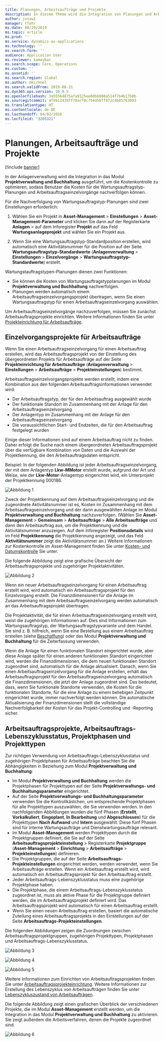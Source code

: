 ```yaml
---
title: Planungen, Arbeitsaufträge und Projekte
description: In diesem Thema wird die Integration von Planungen und Arbeitsaufträgen in das Projektverwaltungs- und Buchhaltungsmodul in der Anlagenverwaltung erklärt.
author: josaw1
manager: tfehr
ms.date: 08/29/2019
ms.topic: article
ms.prod: ''
ms.service: dynamics-ax-applications
ms.technology: ''
ms.search.form: ''
audience: Application User
ms.reviewer: kamaybac
ms.search.scope: Core, Operations
ms.custom: ''
ms.assetid: ''
ms.search.region: Global
ms.author: mkirknel
ms.search.validFrom: 2019-08-31
ms.dyn365.ops.version: 10.0.5
ms.openlocfilehash: 3a55564875afa9125ee0dbb808a514f7b4b17b0b
ms.sourcegitcommit: 4f9912439ff78acf0c754d5bff972c4b85763093
ms.translationtype: HT
ms.contentlocale: de-DE
ms.lasthandoff: 04/02/2020
ms.locfileid: "3205321"
---
```

# <a name="forecasts-work-orders-and-projects"></a>Planungen, Arbeitsaufträge und Projekte

[!include [banner](../../includes/banner.md)]

 

In der Anlagenverwaltung wird die Integration in das Modul **Projektverwaltung und Buchhaltung** ausgeführt, um die Kostenkontrolle zu optimieren, sodass Benutzer die Kosten für die Wartungsauftragstyp-Planungen und Arbeitsauftragseinzelvorgänge nachverfolgen können.

Für die Nachverfolgung von Wartungsauftragstyp-Planungen sind zwei Einstellungen erforderlich:

1. Wählen Sie ein Projekt in **Asset-Management** > **Einstellungen** > **Asset-Management-Parameter** und klicken Sie dann auf der Registerkarte **Anlagen** > auf dem Inforegister **Projekt** auf das Feld **Wartungsanlageprojekt** und wählen Sie ein Projekt aus.

2. Wenn Sie eine Wartungsauftragstyp-Standardposition erstellen, wird automatisch eine Aktivitätsnummer für die Position auf der Seite **Wartungsauftragstyp-Standardwerte** (**Anlagenverwaltung** > **Einstellungen** > **Einzelvorgänge** > **Wartungsauftragstyp-Standardwerte**) erstellt.

Wartungstauftragstypen-Planungen dienen zwei Funktionen: 

- Sie können die Kosten von Wartungsauftragstypplanungen im Modul **Projektverwaltung und Buchhaltung** nachverfolgen. 
- Planungen werden automatisch einem Arbeitsauftragseinzelvorgangsprojekt übertragen, wenn Sie einen Wartungsauftragstyp für einen Arbeitsauftragseinzelvorgang auswählen.

Um Arbeitsauftragseinzelvorgänge nachzuverfolgen, müssen Sie zunächst Arbeitsauftragsprojekte einrichten. Weitere Informationen finden Sie unter [Projekteinrichtung für Arbeitsaufträge](../setup-for-work-orders/work-order-project-setup.md).

## <a name="work-order-job-projects"></a>Einzelvorgangsprojekte für Arbeitsaufträge

Wenn Sie einen Arbeitsauftragseinzelvorgang für einen Arbeitsauftrag erstellen, wird das Arbeitsauftragsprojekt von der Einstellung des übergeordneten Projekts für Arbeitsaufträge auf der Seite **Projekteinrichtung für Arbeitsaufträge** (**Anlagenverwaltung** > **Einstellungen** > **Arbeitsaufträge** > **Projekteinstellungen**) bestimmt.

Arbeitsauftragseinzelvorgangsprojekte werden erstellt, indem eine Kombination aus den folgenden Arbeitsauftragsinformationen verwendet wird:

- Der Arbeitsauftragstyp, der für den Arbeitsauftrag ausgewählt wurde 
- Der funktionale Standort im Zusammenhang mit der Anlage für den Arbeitsauftragseinzelvorgang
- Der Anlagentyp im Zusammenhang mit der Anlage für den Arbeitsauftragseinzelvorgang  
- Die voraussichtlichen Start- und Endzeiten, die für den Arbeitsauftrag festgelegt wurden  

Einige dieser Informationen sind auf einem Arbeitsauftrag nicht zu finden. Daher erfolgt die Suche nach einem übergeordneten Arbeitsauftragsprojekt über die verfügbare Kombination von Daten und die Auswahl der Projektkennung, die den Arbeitsauftragsdaten entspricht.

Beispiel: In der folgenden Abbildung ist jeder Arbeitsauftragseinzelvorgang, der mit dem Anlagentyp **Lkw-MMotor** erstellt wurde, aufgrund der Art und Weise, wie der **Lkw-Motor**-Anlagentyp eingerichtet wird, ein Unterprojekt der Projektkennung 000186.

![Abbildung 1](media/01-integration-to-pma.png)

Zweck der Projektkennung auf dem Arbeitsauftragseinzelvorgang und die zugeordnete Aktivitätsnummer ist es, Kosten im Zusammenhang mit dem Arbeitsauftragseinzelvorgang und der darin ausgewählten Anlage im Modul **Projektverwaltung und Buchhaltung** nachzuverfolgen. (Wählen Sie **Asset-Management** > **Gemeinsam** > **Arbeitsaufträge** > **Alle Arbeitsaufträge** und dann den Arbeitsauftrag aus, um die Projektkennung und die Aktivitätsnummer anzuzeigen. Auf dem Inforegister **Positionsdetails** wird im Feld **Projektkennung** die Projektkennung angezeigt, und das Feld **Aktivitätsnummer** zeigt die Aktivitätsnummer an.) Weitere Informationen zur Kostenkontrolle im Asset-Management finden Sie unter [Kosten- und Datumskontrolle](../controlling-and-reporting/cost-and-date-control.md) Sie unter.

Die folgende Abbildung zeigt eine grafische Übersicht der Arbeitsauftragsprojekte und zugehöriger Projektaktivitäten.

![Abbildung 2](media/02-integration-to-pma.png)

Wenn ein neuer Arbeitsauftragseinzelvorgang für einen Arbeitsauftrag erstellt wird, wird automatisch ein Arbeitsauftragsprojekt für den Einzelvorgang erstellt. Die Finanzdimensionen für die Anlage im Zusammenhang mit dem Arbeitsauftragseinzelvorgang werden automatisch an das Arbeitsauftragsprojekt übertragen.

Die Projektaktivität, die für einen Arbeitsauftragseinzelvorgang erstellt wird, weist die zugehörigen Informationen auf. Dies sind Informationen zum Wartungsauftragstyp, der Wartungsauftragstypvariante und dem Handel. Sie sind z. B. hilfreich, wenn Sie eine Bestellung aus einem Arbeitsauftrag erstellen (siehe [Beschaffung](../work-orders/procurement.md)) oder das Modul **Projektverwaltung und Buchhaltung** für die Zeiterfassung verwenden.

Wenn die Anlage für einen funktionalen Standort eingerichtet wurde, aber diese Anlage später für einen anderen funktionalen Standort eingerichtet wird, werden die Finanzdimensionen, die dem neuen funktionalen Standort zugeordnet sind, automatisch für die Anlage aktualisiert. Danach, wenn Sie einen Arbeitsauftragseinzelvorgang für die Anlage erstellen, erhält das Arbeitsauftragsprojekt für den Arbeitsauftragseinzelvorgang automatisch die Finanzdimensionen, die jetzt der Anlage zugeordnet sind. Das bedeutet, dass, wenn Sie funktionale Standorte verwenden, die Kosten für die funktionalen Standorte, für die eine Anlage zu einem beliebigen Zeitpunkt eingerichtet wurde, immer nachverfolgt werden können. Die automatische Aktualisierung der Finanzdimensionen stellt die vollständige Nachverfolgbarkeit der Kosten für das Projekt-Controlling und -Reporting sicher.

## <a name="work-order-projects-work-order-lifecycle-states-project-stages-and-project-types"></a>Arbeitsauftragsprojekte, Arbeitsauftrags-Lebenszyklusstatus, Projektphasen und Projekttypen

Zur richtigen Verwendung von Arbeitsauftrags-Lebenszyklusstatus und zugehörigen Projektphasen für Arbeitsaufträge beachten Sie die Abhängigkeiten in Beziehung zum Modul **Projektverwaltung und Buchhaltung**:

- Im Modul **Projektverwaltung und Buchhaltung** werden die Projektphasen für Projekttypen auf der Seite **Projektverwaltungs- und Buchhaltungsparameter** eingerichtet.  
- Auf der Seite **Projektverwaltungs- und Buchhaltungsparameter** verwenden Sie die Kontrollkästchen, um entsprechende Projektphasen für alle Projekttypen auszuwählen, die Sie verwenden werden. In den nachfolgenden Abbildungen wurden die fünf Phasen (**Erstellt**, **Vorkalkuliert**, **Eingeplant**, **In Bearbeitung** und **Abgeschlossen**) für die Projekttypen **Nach Aufwand** und **Intern** ausgewählt. Diese fünf Phasen sind für interne Wartungsaufträge und Dienstwartungsaufträge relevant.
- Im Modul **Asset-Management** werden Projekttypen durch die Projektgruppen definiert, die Sie auf der Seite **Arbeitsauftragsprojekteinstellung** > Registerkarte **Projektgruppe** (**Asset-Management** > **Einrichtung** > **Arbeitsaufträge** > **Projekteinstellungen**) definieren.  
- Die Projektgruppen, die auf der Seite **Arbeitsauftrags-Projekteinstellungen** eingerichtet werden, werden verwendet, wenn Sie Arbeitsaufträge erstellen. Wenn ein Arbeitsauftrag erstellt wird, wird automatisch ein Arbeitsauftragsprojekt für den Arbeitsauftrag erstellt.  
- Jeder Arbeitsauftrags-Lebenszyklusstatus muss eine zugehörige Projektphase haben.  
- Die Projektphase, die einem Arbeitsauftrags-Lebenszyklusstatus zugeordnet ist, muss als aktive Phase für die Projektgruppe definiert werden, die im Arbeitsauftragsprojekt definiert wird. Das Arbeitsauftragsprojekt wird automatisch für einen Arbeitsauftrag erstellt.
- Wenn Sie einen neuen Arbeitsauftrag erstellen, basiert die automatische Zuteilung eines Arbeitsauftragsprojekts in den Einstellungen auf der Seite **Arbeitsauftrags-Projekteinstellungen**.  

Die folgenden Abbildungen zeigen die Zuordnungen zwischen Arbeitsauftragsprojektgruppen, zugehörigen Projekttypen, Projektphasen und Arbeitsauftrags-Lebenszyklusstatus.

![Abbildung 3](media/03-integration-to-pma.png)

![Abbildung 4](media/04-integration-to-pma.png)

![Abbildung 5](media/05-integration-to-pma.png)

Weitere Informationen zum Einrichten von Arbeitsauftragsprojekten finden Sie unter [Arbeitsauftragsprojekteinrichtung](../setup-for-work-orders/work-order-project-setup.md). Weitere Informationen zur Erstellung des Lebenszyklus von Arbeitsaufträgen finden Sie unter [Lebenszykluszustand von Arbeitsaufträgen](../setup-for-work-orders/work-order-lifecycle-states.md).

Die folgende Abbildung zeigt einen grafischen Überblick der verschiedenen Projekte, die im Modul **Asset-Management** erstellt werden, um die Integration in das Modul **Projektverwaltung und Buchhaltung** zu aktivieren. Sie zeigt außerdem die Arbeitsverfahren, denen die Projekte zugeordnet sind.

![Abbildung 6](media/06-integration-to-pma.png)

